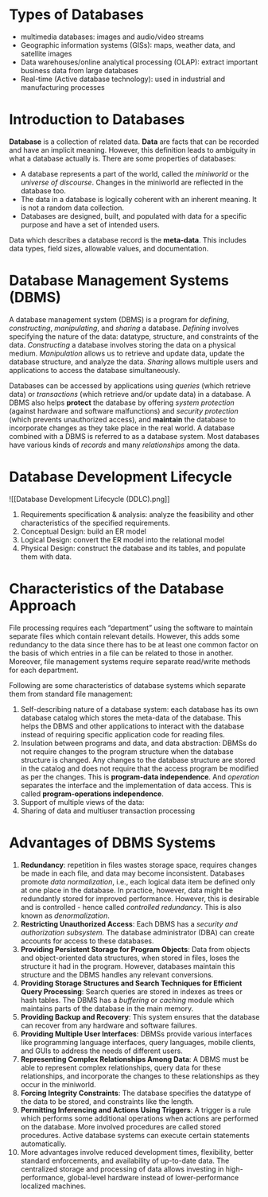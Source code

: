 # Types of Databases

- multimedia databases: images and audio/video streams
- Geographic information systems (GISs): maps, weather data, and satellite images
- Data warehouses/online analytical processing (OLAP): extract important business data from large databases
- Real-time (Active database technology): used in industrial and manufacturing processes

# Introduction to Databases

**Database** is a collection of related data. **Data** are facts that can be recorded and have an implicit meaning. However, this definition leads to ambiguity in what a database actually is. There are some properties of databases:

- A database represents a part of the world, called the _miniworld_ or the _universe of discourse_. Changes in the miniworld are reflected in the database too.
- The data in a database is logically coherent with an inherent meaning. It is not a random data collection.
- Databases are designed, built, and populated with data for a specific purpose and have a set of intended users.

Data which describes a database record is the **meta-data**. This includes data types, field sizes, allowable values, and documentation.

# Database Management Systems (DBMS)

A database management system (DBMS) is a program for _defining_, _constructing_, _manipulating_, and _sharing_ a database. _Defining_ involves specifying the nature of the data: datatype, structure, and constraints of the data. _Constructing_ a database involves storing the data on a physical medium. _Manipulation_ allows us to retrieve and update data, update the database structure, and analyze the data. _Sharing_ allows multiple users and applications to access the database simultaneously.

Databases can be accessed by applications using _queries_ (which retrieve data) or _transactions_ (which retrieve and/or update data) in a database. A DBMS also helps **protect** the database by offering _system protection_ (against hardware and software malfunctions) and _security protection_ (which prevents unauthorized access), and **maintain** the database to incorporate changes as they take place in the real world. A database combined with a DBMS is referred to as a database system. Most databases have various kinds of _records_ and many _relationships_ among the data.

# Database Development Lifecycle

![[Database Development Lifecycle (DDLC).png]]

1. Requirements specification & analysis: analyze the feasibility and other characteristics of the specified requirements.
2. Conceptual Design: build an ER model
3. Logical Design: convert the ER model into the relational model
4. Physical Design: construct the database and its tables, and populate them with data.

# Characteristics of the Database Approach

File processing requires each “department” using the software to maintain separate files which contain relevant details. However, this adds some redundancy to the data since there has to be at least one common factor on the basis of which entries in a file can be related to those in another. Moreover, file management systems require separate read/write methods for each department.

Following are some characteristics of database systems which separate them from standard file management:

1. Self-describing nature of a database system: each database has its own database catalog which stores the meta-data of the database. This helps the DBMS and other applications to interact with the database instead of requiring specific application code for reading files.
2. Insulation between programs and data, and data abstraction: DBMSs do not require changes to the program structure when the database structure is changed. Any changes to the database structure are stored in the catalog and does not require that the access program be modified as per the changes. This is **program-data independence**. And _operation_ separates the interface and the implementation of data access. This is called **program-operations independence**.
3. Support of multiple views of the data:
4. Sharing of data and multiuser transaction processing

# Advantages of DBMS Systems

1. **Redundancy**: repetition in files wastes storage space, requires changes be made in each file, and data may become inconsistent. Databases promote _data normalization_, i.e., each logical data item be defined only at one place in the database. In practice, however, data might be redundantly stored for improved performance. However, this is desirable and is controlled - hence called _controlled redundancy_. This is also known as _denormalization_.
2. **Restricting Unauthorized Access**: Each DBMS has a _security and authorization subsystem._ The database administrator (DBA) can create accounts for access to these databases.
3. **Providing Persistent Storage for Program Objects**: Data from objects and object-oriented data structures, when stored in files, loses the structure it had in the program. However, databases maintain this structure and the DBMS handles any relevant conversions.
4. **Providing Storage Structures and Search Techniques for Efficient Query Processing**: Search queries are stored in indexes as trees or hash tables. The DBMS has a _buffering_ or _caching_ module which maintains parts of the database in the main memory.
5. **Providing Backup and Recovery**: This system ensures that the database can recover from any hardware and software failures.
6. **Providing Multiple User Interfaces**: DBMSs provide various interfaces like programming language interfaces, query languages, mobile clients, and GUIs to address the needs of different users.
7. **Representing Complex Relationships Among Data**: A DBMS must be able to represent complex relationships, query data for these relationships, and incorporate the changes to these relationships as they occur in the miniworld.
8. **Forcing Integrity Constraints**: The database specifies the datatype of the data to be stored, and constraints like the length.
9. **Permitting Inferencing and Actions Using Triggers**: A trigger is a rule which performs some additional operations when actions are performed on the database. More involved procedures are called stored procedures. Active database systems can execute certain statements automatically.
10. More advantages involve reduced development times, flexibility, better standard enforcements, and availability of up-to-date data. The centralized storage and processing of data allows investing in high-performance, global-level hardware instead of lower-performance localized machines.